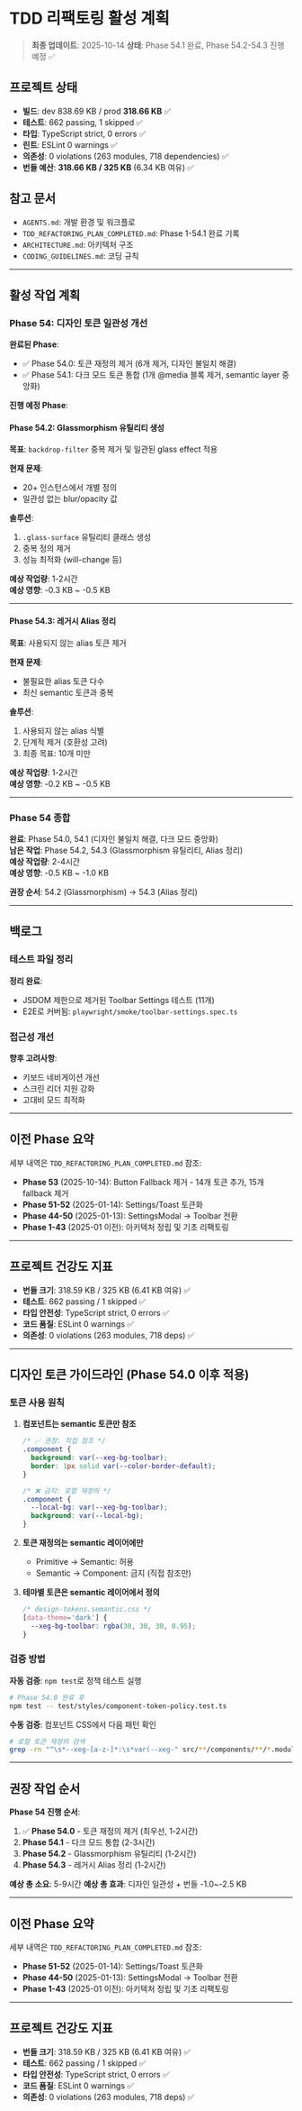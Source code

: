 # TDD 리팩토링 활성 계획

> **최종 업데이트**: 2025-10-14 **상태**: Phase 54.1 완료, Phase 54.2-54.3 진행
> 예정 ✅

## 프로젝트 상태

- **빌드**: dev 838.69 KB / prod **318.66 KB** ✅
- **테스트**: 662 passing, 1 skipped ✅
- **타입**: TypeScript strict, 0 errors ✅
- **린트**: ESLint 0 warnings ✅
- **의존성**: 0 violations (263 modules, 718 dependencies) ✅
- **번들 예산**: **318.66 KB / 325 KB** (6.34 KB 여유) ✅

## 참고 문서

- `AGENTS.md`: 개발 환경 및 워크플로
- `TDD_REFACTORING_PLAN_COMPLETED.md`: Phase 1-54.1 완료 기록
- `ARCHITECTURE.md`: 아키텍처 구조
- `CODING_GUIDELINES.md`: 코딩 규칙

---

## 활성 작업 계획

### Phase 54: 디자인 토큰 일관성 개선

**완료된 Phase**:

- ✅ Phase 54.0: 토큰 재정의 제거 (6개 제거, 디자인 불일치 해결)
- ✅ Phase 54.1: 다크 모드 토큰 통합 (1개 @media 블록 제거, semantic layer
  중앙화)

**진행 예정 Phase**:

#### Phase 54.2: Glassmorphism 유틸리티 생성

**목표**: `backdrop-filter` 중복 제거 및 일관된 glass effect 적용

**현재 문제**:

- 20+ 인스턴스에서 개별 정의
- 일관성 없는 blur/opacity 값

**솔루션**:

1. `.glass-surface` 유틸리티 클래스 생성
2. 중복 정의 제거
3. 성능 최적화 (will-change 등)

**예상 작업량**: 1-2시간  
**예상 영향**: -0.3 KB ~ -0.5 KB

---

#### Phase 54.3: 레거시 Alias 정리

**목표**: 사용되지 않는 alias 토큰 제거

**현재 문제**:

- 불필요한 alias 토큰 다수
- 최신 semantic 토큰과 중복

**솔루션**:

1. 사용되지 않는 alias 식별
2. 단계적 제거 (호환성 고려)
3. 최종 목표: 10개 미만

**예상 작업량**: 1-2시간  
**예상 영향**: -0.2 KB ~ -0.5 KB

---

### Phase 54 종합

**완료**: Phase 54.0, 54.1 (디자인 불일치 해결, 다크 모드 중앙화)  
**남은 작업**: Phase 54.2, 54.3 (Glassmorphism 유틸리티, Alias 정리)  
**예상 작업량**: 2-4시간  
**예상 영향**: -0.5 KB ~ -1.0 KB

**권장 순서**: 54.2 (Glassmorphism) → 54.3 (Alias 정리)

---

## 백로그

### 테스트 파일 정리

**정리 완료**:

- JSDOM 제한으로 제거된 Toolbar Settings 테스트 (11개)
- E2E로 커버됨: `playwright/smoke/toolbar-settings.spec.ts`

### 접근성 개선

**향후 고려사항**:

- 키보드 네비게이션 개선
- 스크린 리더 지원 강화
- 고대비 모드 최적화

---

## 이전 Phase 요약

세부 내역은 `TDD_REFACTORING_PLAN_COMPLETED.md` 참조:

- **Phase 53** (2025-10-14): Button Fallback 제거 - 14개 토큰 추가, 15개
  fallback 제거
- **Phase 51-52** (2025-01-14): Settings/Toast 토큰화
- **Phase 44-50** (2025-01-13): SettingsModal → Toolbar 전환
- **Phase 1-43** (2025-01 이전): 아키텍처 정립 및 기초 리팩토링

---

## 프로젝트 건강도 지표

- **번들 크기**: 318.59 KB / 325 KB (6.41 KB 여유) ✅
- **테스트**: 662 passing / 1 skipped ✅
- **타입 안전성**: TypeScript strict, 0 errors ✅
- **코드 품질**: ESLint 0 warnings ✅
- **의존성**: 0 violations (263 modules, 718 deps) ✅

---

## 디자인 토큰 가이드라인 (Phase 54.0 이후 적용)

### 토큰 사용 원칙

1. **컴포넌트는 semantic 토큰만 참조**

   ```css
   /* ✅ 권장: 직접 참조 */
   .component {
     background: var(--xeg-bg-toolbar);
     border: 1px solid var(--color-border-default);
   }

   /* ❌ 금지: 로컬 재정의 */
   .component {
     --local-bg: var(--xeg-bg-toolbar);
     background: var(--local-bg);
   }
   ```

2. **토큰 재정의는 semantic 레이어에만**
   - Primitive → Semantic: 허용
   - Semantic → Component: 금지 (직접 참조만)

3. **테마별 토큰은 semantic 레이어에서 정의**
   ```css
   /* design-tokens.semantic.css */
   [data-theme='dark'] {
     --xeg-bg-toolbar: rgba(30, 30, 30, 0.95);
   }
   ```

### 검증 방법

**자동 검증**: `npm test`로 정책 테스트 실행

```bash
# Phase 54.0 완료 후
npm test -- test/styles/component-token-policy.test.ts
```

**수동 검증**: 컴포넌트 CSS에서 다음 패턴 확인

```bash
# 로컬 토큰 재정의 검색
grep -rn "^\s*--xeg-[a-z-]*:\s*var(--xeg-" src/**/components/**/*.module.css
```

---

## 권장 작업 순서

**Phase 54 진행 순서**:

1. ✅ **Phase 54.0** - 토큰 재정의 제거 (최우선, 1-2시간)
2. **Phase 54.1** - 다크 모드 통합 (2-3시간)
3. **Phase 54.2** - Glassmorphism 유틸리티 (1-2시간)
4. **Phase 54.3** - 레거시 Alias 정리 (1-2시간)

**예상 총 소요**: 5-9시간 **예상 총 효과**: 디자인 일관성 + 번들 -1.0~-2.5 KB

---

## 이전 Phase 요약

세부 내역은 `TDD_REFACTORING_PLAN_COMPLETED.md` 참조:

- **Phase 51-52** (2025-01-14): Settings/Toast 토큰화
- **Phase 44-50** (2025-01-13): SettingsModal → Toolbar 전환
- **Phase 1-43** (2025-01 이전): 아키텍처 정립 및 기초 리팩토링

---

## 프로젝트 건강도 지표

- **번들 크기**: 318.59 KB / 325 KB (6.41 KB 여유) ✅
- **테스트**: 662 passing / 1 skipped ✅
- **타입 안전성**: TypeScript strict, 0 errors ✅
- **코드 품질**: ESLint 0 warnings ✅
- **의존성**: 0 violations (263 modules, 718 deps) ✅
